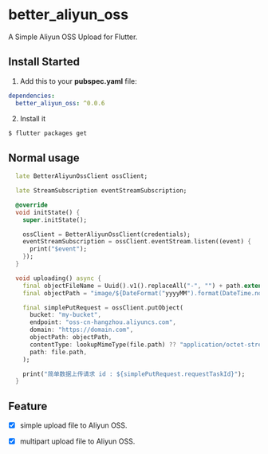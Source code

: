 # better_aliyun_oss

A Simple Aliyun OSS Upload for Flutter.

## Install Started

1. Add this to your **pubspec.yaml** file:

```yaml
dependencies:
  better_aliyun_oss: ^0.0.6
```

2. Install it

```bash
$ flutter packages get
```

## Normal usage

```dart
  late BetterAliyunOssClient ossClient;

  late StreamSubscription eventStreamSubscription;

  @override
  void initState() {
    super.initState();

    ossClient = BetterAliyunOssClient(credentials);
    eventStreamSubscription = ossClient.eventStream.listen((event) {
      print("$event");
    });
  }

  void uploading() async {
    final objectFileName = Uuid().v1().replaceAll("-", "") + path.extension(file.path);
    final objectPath = "image/${DateFormat("yyyyMM").format(DateTime.now())}/$objectFileName";

    final simplePutRequest = ossClient.putObject(
      bucket: "my-bucket",
      endpoint: "oss-cn-hangzhou.aliyuncs.com",
      domain: "https://domain.com",
      objectPath: objectPath,
      contentType: lookupMimeType(file.path) ?? "application/octet-stream",
      path: file.path,
    );

    print("简单数据上传请求 id : ${simplePutRequest.requestTaskId}");
  }
```

## Feature
- [x] simple upload file to Aliyun OSS.
- [x] multipart upload file to Aliyun OSS.

